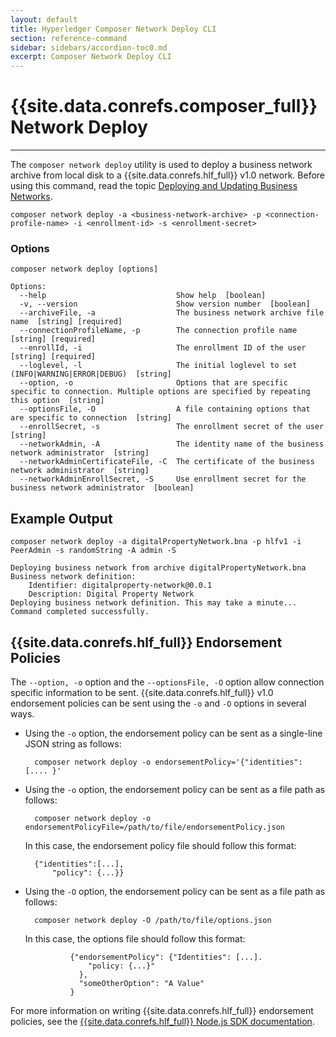 ```yaml
---
layout: default
title: Hyperledger Composer Network Deploy CLI
section: reference-command
sidebar: sidebars/accordion-toc0.md
excerpt: Composer Network Deploy CLI
---
```


# {{site.data.conrefs.composer_full}} Network Deploy

---

The `composer network deploy` utility is used to deploy a business network archive from local disk to a {{site.data.conrefs.hlf_full}} v1.0 network.
Before using this command, read the topic [Deploying and Updating Business Networks](../business-network/bnd-deploy.html).

```
composer network deploy -a <business-network-archive> -p <connection-profile-name> -i <enrollment-id> -s <enrollment-secret>
```

### Options
```
composer network deploy [options]

Options:
  --help                             Show help  [boolean]
  -v, --version                      Show version number  [boolean]
  --archiveFile, -a                  The business network archive file name  [string] [required]
  --connectionProfileName, -p        The connection profile name  [string] [required]
  --enrollId, -i                     The enrollment ID of the user  [string] [required]
  --loglevel, -l                     The initial loglevel to set (INFO|WARNING|ERROR|DEBUG)  [string]
  --option, -o                       Options that are specific specific to connection. Multiple options are specified by repeating this option  [string]
  --optionsFile, -O                  A file containing options that are specific to connection  [string]
  --enrollSecret, -s                 The enrollment secret of the user  [string]
  --networkAdmin, -A                 The identity name of the business network administrator  [string]
  --networkAdminCertificateFile, -C  The certificate of the business network administrator  [string]
  --networkAdminEnrollSecret, -S     Use enrollment secret for the business network administrator  [boolean]
```

## Example Output

```
composer network deploy -a digitalPropertyNetwork.bna -p hlfv1 -i PeerAdmin -s randomString -A admin -S

Deploying business network from archive digitalPropertyNetwork.bna
Business network definition:
	Identifier: digitalproperty-network@0.0.1
	Description: Digital Property Network
Deploying business network definition. This may take a minute...
Command completed successfully.
```

## {{site.data.conrefs.hlf_full}} Endorsement Policies

The `--option, -o` option and the `--optionsFile, -O` option allow connection specific information to be sent. {{site.data.conrefs.hlf_full}} v1.0 endorsement policies can be sent using the `-o` and `-O` options in several ways.

- Using the `-o` option, the endorsement policy can be sent as a single-line JSON string as follows:

        composer network deploy -o endorsementPolicy='{"identities": [.... }'

- Using the `-o` option, the endorsement policy can be sent as a file path as follows:

        composer network deploy -o endorsementPolicyFile=/path/to/file/endorsementPolicy.json

	In this case, the endorsement policy file should follow this format:

		{"identities":[...],
			"policy": {...}}

- Using the `-O` option, the endorsement policy can be sent as a file path as follows:

        composer network deploy -O /path/to/file/options.json

	In this case, the options file should follow this format:

				{"endorsementPolicy": {"Identities": [...].
				    "policy: {...}"
				  },
				  "someOtherOption": "A Value"
				}

For more information on writing {{site.data.conrefs.hlf_full}} endorsement policies, see the [{{site.data.conrefs.hlf_full}} Node.js SDK documentation](https://fabric-sdk-node.github.io/global.html#Policy).
